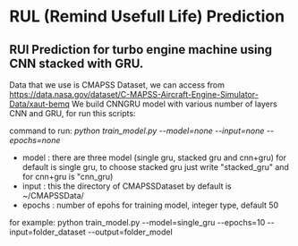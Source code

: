 RUL (Remind Usefull Life) Prediction
==
RUl Prediction for turbo engine machine using CNN stacked with GRU.
--
Data that we use is CMAPSS Dataset, we can access from https://data.nasa.gov/dataset/C-MAPSS-Aircraft-Engine-Simulator-Data/xaut-bemq
We build CNNGRU model with various number of layers CNN and GRU, for run this scripts:

command to run:
*python train_model.py --model=none --input=none --epochs=none*
- model : there are three model (single gru, stacked gru and cnn+gru) for default is single gru,
to choose stacked gru just  write "stacked_gru" and for cnn+gru is "cnn_gru)
- input : this the directory of CMAPSSDataset by default is ~/CMAPSSData/
- epochs : number of epohs for training model, integer type, default 50

for example:
python train_model.py --model=single_gru --epochs=10 --input=folder_dataset --output=folder_model
